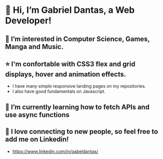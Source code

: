  # 👋 Hi, I’m Gabriel Dantas, a Web Developer!

## 👀 I’m interested in Computer Science, Games, Manga and Music.

## ⭐ I'm confortable with CSS3 flex and grid displays, hover and animation effects.
- I have many simple responsive landing pages on my repositories.
- I also have good fundamentals on Javascript.

## 🌱 I’m currently learning how to fetch APIs and use async functions

## 🤝 I love connecting to new people, so feel free to add me on Linkedin!
- https://www.linkedin.com/in/gabeldantas/
